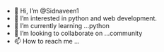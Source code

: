 - 👋 Hi, I’m @Sidnaveen1 
- 👀 I’m interested in python and web development.
- 🌱 I’m currently learning ...python
- 💞️ I’m looking to collaborate on ...community
- 📫 How to reach me ...

<!---
Sidnaveen1/Sidnaveen1 is a ✨ special ✨ repository because its `README.md` (this file) appears on your GitHub profile.
You can click the Preview link to take a look at your changes.
--->
